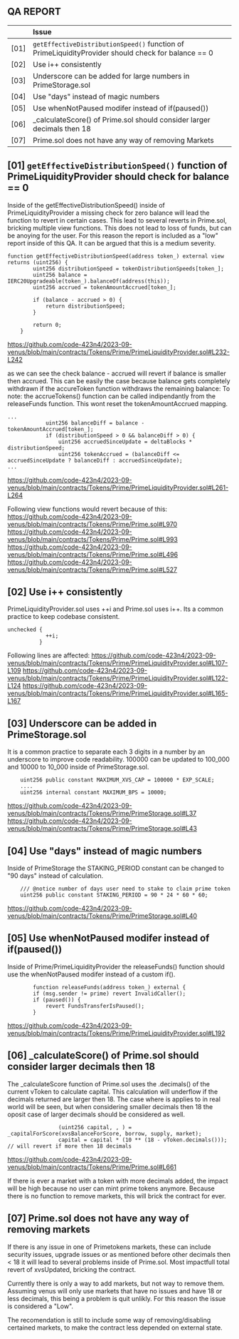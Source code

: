 ## QA REPORT

| |Issue|
|-|:-|
| [01] | `getEffectiveDistributionSpeed()` function of PrimeLiquidityProvider should check for balance == 0 |
| [02] | Use i++ consistently |
| [03] | Underscore can be added for large numbers in PrimeStorage.sol |
| [04] | Use "days" instead of magic numbers |
| [05] | Use whenNotPaused modifer instead of if(paused()) |
| [06] | _calculateScore() of Prime.sol should consider larger decimals then 18 |
| [07] | Prime.sol does not have any way of removing Markets |

## [01] `getEffectiveDistributionSpeed()` function of PrimeLiquidityProvider should check for balance == 0

Inside of the getEffectiveDistributionSpeed() inside of PrimeLiquidityProvider a missing check for zero balance will lead the function to revert in certain cases. This lead to several reverts in Prime.sol, bricking multiple view functions.
This does not lead to loss of funds, but can be anoying for the user. For this reason the report is included as a "low" report inside of this QA. It can be argued that this is a medium severity.

```solidity
function getEffectiveDistributionSpeed(address token_) external view returns (uint256) {
        uint256 distributionSpeed = tokenDistributionSpeeds[token_];
        uint256 balance = IERC20Upgradeable(token_).balanceOf(address(this));
        uint256 accrued = tokenAmountAccrued[token_];

        if (balance - accrued > 0) {
            return distributionSpeed;
        }

        return 0;
    }
```
https://github.com/code-423n4/2023-09-venus/blob/main/contracts/Tokens/Prime/PrimeLiquidityProvider.sol#L232-L242

as we can see the check balance - accrued will revert if balance is smaller then accrued. This can be easily the case because balance gets completely withdrawn if the accureToken function withdraws the remaining balance:
To note: the accrueTokens() function can be called indipendantly from the releaseFunds function. This wont reset the tokenAmountAccrued mapping.

```solidity
...
            uint256 balanceDiff = balance - tokenAmountAccrued[token_];
            if (distributionSpeed > 0 && balanceDiff > 0) {
                uint256 accruedSinceUpdate = deltaBlocks * distributionSpeed;
                uint256 tokenAccrued = (balanceDiff <= accruedSinceUpdate ? balanceDiff : accruedSinceUpdate);
...
```
https://github.com/code-423n4/2023-09-venus/blob/main/contracts/Tokens/Prime/PrimeLiquidityProvider.sol#L261-L264

Following view functions would revert because of this:
https://github.com/code-423n4/2023-09-venus/blob/main/contracts/Tokens/Prime/Prime.sol#L970
https://github.com/code-423n4/2023-09-venus/blob/main/contracts/Tokens/Prime/Prime.sol#L993
https://github.com/code-423n4/2023-09-venus/blob/main/contracts/Tokens/Prime/Prime.sol#L496
https://github.com/code-423n4/2023-09-venus/blob/main/contracts/Tokens/Prime/Prime.sol#L527

## [02] Use i++ consistently

PrimeLiquidityProvider.sol uses ++i and Prime.sol uses i++. Its a common practice to keep codebase consistent.

```solidity
unchecked {
            ++i;
          }
```
Following lines are affected:
https://github.com/code-423n4/2023-09-venus/blob/main/contracts/Tokens/Prime/PrimeLiquidityProvider.sol#L107-L109
https://github.com/code-423n4/2023-09-venus/blob/main/contracts/Tokens/Prime/PrimeLiquidityProvider.sol#L122-L124
https://github.com/code-423n4/2023-09-venus/blob/main/contracts/Tokens/Prime/PrimeLiquidityProvider.sol#L165-L167

## [03] Underscore can be added in PrimeStorage.sol 
It is a common practice to separate each 3 digits in a number by an underscore to improve code readability. 100000 can be updated to 100_000 and 10000 to 10_000 inside of PrimeStorage.sol.

```solidity
    uint256 public constant MAXIMUM_XVS_CAP = 100000 * EXP_SCALE;
    ....
    uint256 internal constant MAXIMUM_BPS = 10000;
```
https://github.com/code-423n4/2023-09-venus/blob/main/contracts/Tokens/Prime/PrimeStorage.sol#L37
https://github.com/code-423n4/2023-09-venus/blob/main/contracts/Tokens/Prime/PrimeStorage.sol#L43

## [04] Use "days" instead of magic numbers
Inside of PrimeStorage the STAKING_PERIOD constant can be changed to "90 days" instead of calculation.
```solidity
    /// @notice number of days user need to stake to claim prime token
    uint256 public constant STAKING_PERIOD = 90 * 24 * 60 * 60;
```
https://github.com/code-423n4/2023-09-venus/blob/main/contracts/Tokens/Prime/PrimeStorage.sol#L40

## [05] Use whenNotPaused modifer instead of if(paused())
Inside of Prime/PrimeLiquidityProvider the releaseFunds() function should use the whenNotPaused modifer instead of a custom if().

```solidity
        function releaseFunds(address token_) external {
        if (msg.sender != prime) revert InvalidCaller();
        if (paused()) {
            revert FundsTransferIsPaused();
        }
```
https://github.com/code-423n4/2023-09-venus/blob/main/contracts/Tokens/Prime/PrimeLiquidityProvider.sol#L192

## [06] _calculateScore() of Prime.sol should consider larger decimals then 18
The _calculateScore function of Prime.sol uses the .decimals() of the current vToken to calculate capital. 
This calculation will underflow if the decimals returned are larger then 18.
The case where is applies to in real world will be seen, but when considering smaller decimals then 18 the oposit case of larger decimals should be considered as well.

```solidity
                (uint256 capital, , ) = _capitalForScore(xvsBalanceForScore, borrow, supply, market);
				capital = capital * (10 ** (18 - vToken.decimals())); // will revert if more then 18 decimals
```
https://github.com/code-423n4/2023-09-venus/blob/main/contracts/Tokens/Prime/Prime.sol#L661

If there is ever a market with a token with more decimals added, the impact will be high because no user can mint prime tokens anymore.
Because there is no function to remove markets, this will brick the contract for ever.

## [07] Prime.sol does not have any way of removing markets
If there is any issue in one of Primetokens markets, these can include security issues, 
upgrade issues or as mentioned before other decimals then < 18 it will lead to several problems inside of Prime.sol.
Most impactfull total revert of xvsUpdated, bricking the contract.

Currently there is only a way to add markets, but not way to remove them.
Assuming venus will only use markets that have no issues and have 18 or less decimals, this being a problem is quit unlikly. For this reason the issue is considered a "Low".

The recomendation is still to include some way of removing/disabling certained markets, to make the contract less depended on external state.

